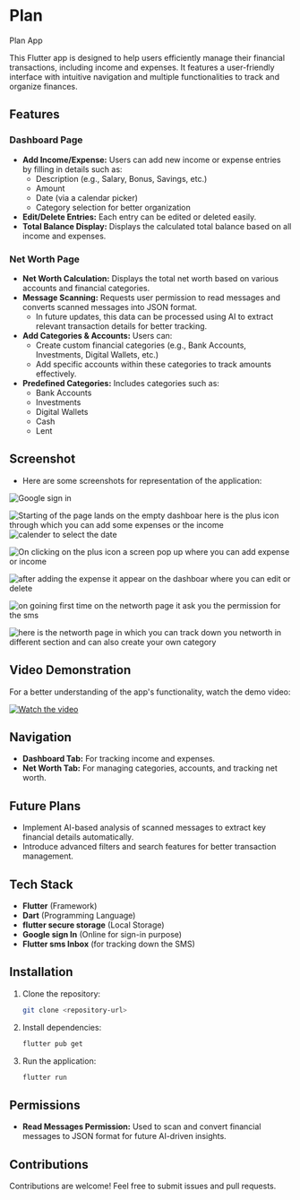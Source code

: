 # Plan

Plan App

This Flutter app is designed to help users efficiently manage their financial transactions, including income and expenses. It features a user-friendly interface with intuitive navigation and multiple functionalities to track and organize finances.

## Features

### Dashboard Page
- **Add Income/Expense:** Users can add new income or expense entries by filling in details such as:
  - Description (e.g., Salary, Bonus, Savings, etc.)
  - Amount
  - Date (via a calendar picker)
  - Category selection for better organization
- **Edit/Delete Entries:** Each entry can be edited or deleted easily.
- **Total Balance Display:** Displays the calculated total balance based on all income and expenses.

### Net Worth Page
- **Net Worth Calculation:** Displays the total net worth based on various accounts and financial categories.
- **Message Scanning:** Requests user permission to read messages and converts scanned messages into JSON format.
  - In future updates, this data can be processed using AI to extract relevant transaction details for better tracking.
- **Add Categories & Accounts:** Users can:
  - Create custom financial categories (e.g., Bank Accounts, Investments, Digital Wallets, etc.)
  - Add specific accounts within these categories to track amounts effectively.
- **Predefined Categories:** Includes categories such as:
  - Bank Accounts
  - Investments
  - Digital Wallets
  - Cash
  - Lent
 
## Screenshot
- Here are some screenshots for representation of the application:

![Google sign in](images/google.jpg)

![Starting of the page lands on the empty dashboar here is the plus icon through which you can add some expenses or the income](images/empty.jpg)
![calender to select the date](images/calender.jpg)

![On clicking on the plus icon a screen pop up where you can add expense or income](images/income.jpg)

![after adding the expense it appear on the dashboar where you can edit or delete](images/main.jpg)

![on goining first time on the networth page it ask you the permission for the sms](images/sms.jpg)

![here is the networth page in which you can track down you networth in different section and can also create your own category](images/net.jpg)

## Video Demonstration
For a better understanding of the app's functionality, watch the demo video:

[![Watch the video](images/video.gif)](images/video.gif)

## Navigation
- **Dashboard Tab:** For tracking income and expenses.
- **Net Worth Tab:** For managing categories, accounts, and tracking net worth.

## Future Plans
- Implement AI-based analysis of scanned messages to extract key financial details automatically.
- Introduce advanced filters and search features for better transaction management.

## Tech Stack
- **Flutter** (Framework)
- **Dart** (Programming Language)
- **flutter secure storage** (Local Storage)
- **Google sign In** (Online for sign-in purpose)
- **Flutter sms Inbox** (for tracking down the SMS)

## Installation
1. Clone the repository:
   ```bash
   git clone <repository-url>
   ```
2. Install dependencies:
   ```bash
   flutter pub get
   ```
3. Run the application:
   ```bash
   flutter run
   ```

## Permissions
- **Read Messages Permission:** Used to scan and convert financial messages to JSON format for future AI-driven insights.

## Contributions
Contributions are welcome! Feel free to submit issues and pull requests.

